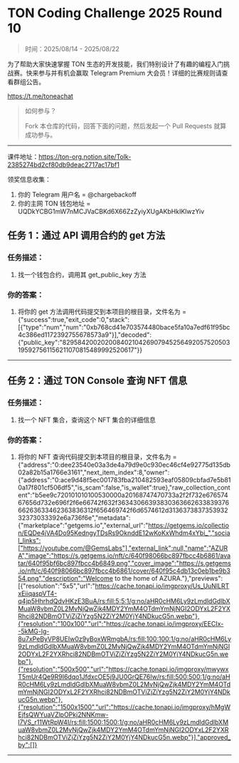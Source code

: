 # TON Coding Challenge 2025 Round 10

> 时间：2025/08/14 - 2025/08/22

为了帮助大家快速掌握 TON 生态的开发技能，我们特别设计了有趣的编程入门挑战赛。快来参与并有机会赢取 Telegram Premium 大会员！详细的比赛规则请查看群组公告。

https://t.me/toneachat

> 如何参与？
>
> Fork 本仓库的代码，回答下面的问题，然后发起一个 Pull Requests 就算成功参与。

---

课件地址：https://ton-org.notion.site/Tolk-2385274bd2cf80db9deac2717ac17bf1

领奖信息收集：
1. 你的 Telegram 用户名 =  @chargebackoff
2. 你的主网 TON 钱包地址 = UQDkYCBG1mW7nMCJVaCBKd6X66ZzZyiyXUgAKbHkIKlwzYiv


## 任务 1：通过 API 调用合约的 get 方法
### 任务描述：

1. 找一个钱包合约，调用其 get_public_key 方法

### 你的答案：

1. 将你的 get 方法调用代码提交到本项目的根目录，文件名为 = {"success":true,"exit_code":0,"stack":[{"type":"num","num":"0xb768cd41e703574480bace5fa10a7edf61f95bc4c386ed1172392755678573a9"}],"decoded":{"public_key":"82958420020200840210426907945256492057520503195927561156211070815489992520617"}}


---

## 任务 2：通过 TON Console 查询 NFT 信息

### 任务描述：

1. 找一个 NFT 集合，查询这个 NFT 集合的详细信息

### 你的答案：

1. 将你的 NFT 查询代码提交到本项目的根目录，文件名为 = {"address":"0:dee23540e03a3de4a79d9e0c930ec46cf4e92775d135db02a82b15a1766e3161","next_item_index":8,"owner":{"address":"0:ace9d48f5ec001783fba210482593eaf05809cbfad7e5b810a17f801cf506df5","is_scam":false,"is_wallet":true},"raw_collection_content":"b5ee9c720101010100530000a20168747470733a2f2f732e67657467656d732e696f2f6e66742f632f3634306639383036366263383937666263633462363836312f656469742f6d6574612d313637383735393232373033392e6a736f6e","metadata":{"marketplace":"getgems.io","external_url":"https://getgems.io/collection/EQDe4jVA4Do95KedngyTDsRs9OknddE12wKoKxWhdm4xYbi_","social_links":["https://youtube.com/@GemsLabs"],"external_link":null,"name":"AZURA","image":"https://s.getgems.io/nft/c/640f98066bc897fbcc4b6861/avatar/640f95bf6bc897fbcc4b6849.png","cover_image":"https://s.getgems.io/nft/c/640f98066bc897fbcc4b6861/cover/640f95c4db13c0eb1be9b354.png","description":"Welcome to the home of AZURA."},"previews":[{"resolution":"5x5","url":"https://cache.tonapi.io/imgproxy/Us_UuNlLRTxEiiqaspVT4-q4jp5HhrhdQdvHKzE3BuA/rs:fill:5:5:1/g:no/aHR0cHM6Ly9zLmdldGdlbXMuaW8vbmZ0L2MvNjQwZjk4MDY2YmM4OTdmYmNjNGI2ODYxL2F2YXRhci82NDBmOTViZjZiYzg5N2ZiY2M0YjY4NDkucG5n.webp"},{"resolution":"100x100","url":"https://cache.tonapi.io/imgproxy/EECIx--5kMG-lg-8u7xPeByVP8UEIw0z9yBoxWRmgbA/rs:fill:100:100:1/g:no/aHR0cHM6Ly9zLmdldGdlbXMuaW8vbmZ0L2MvNjQwZjk4MDY2YmM4OTdmYmNjNGI2ODYxL2F2YXRhci82NDBmOTViZjZiYzg5N2ZiY2M0YjY4NDkucG5n.webp"},{"resolution":"500x500","url":"https://cache.tonapi.io/imgproxy/mwywxT5mUr4Qe9R9I6dqo1JfdxcOE5j9JU0GrQE76Iw/rs:fill:500:500:1/g:no/aHR0cHM6Ly9zLmdldGdlbXMuaW8vbmZ0L2MvNjQwZjk4MDY2YmM4OTdmYmNjNGI2ODYxL2F2YXRhci82NDBmOTViZjZiYzg5N2ZiY2M0YjY4NDkucG5n.webp"},{"resolution":"1500x1500","url":"https://cache.tonapi.io/imgproxy/hMgWEjfsQWYuaVZlpOPkj2NNKmw-l7VS_r11WtRpW4I/rs:fill:1500:1500:1/g:no/aHR0cHM6Ly9zLmdldGdlbXMuaW8vbmZ0L2MvNjQwZjk4MDY2YmM4OTdmYmNjNGI2ODYxL2F2YXRhci82NDBmOTViZjZiYzg5N2ZiY2M0YjY4NDkucG5n.webp"}],"approved_by":[]}
---


